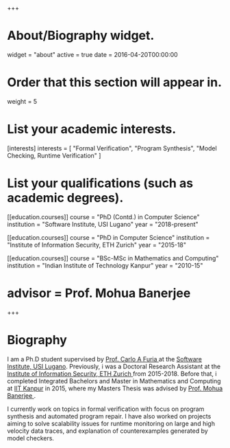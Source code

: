 +++
# About/Biography widget.
widget = "about"
active = true
date = 2016-04-20T00:00:00

# Order that this section will appear in.
weight = 5

# List your academic interests.
[interests]
  interests = [
    "Formal Verification",
    "Program Synthesis",
    "Model Checking, Runtime Verification"
      ]

# List your qualifications (such as academic degrees).
[[education.courses]]
 course = "PhD (Contd.) in Computer Science"
 institution = "Software Institute, USI Lugano"
 year = "2018-present"

[[education.courses]]
 course = "PhD in Computer Science"
 institution = "Institute of Information Security, ETH Zurich"
 year = "2015-18"

[[education.courses]]
  course = "BSc-MSc in Mathematics and Computing"
  institution = "Indian Institute of Technology Kanpur"
  year = "2010-15"
#  advisor = Prof. Mohua Banerjee

+++

# Biography

I am a Ph.D student supervised by <a href="http://bugcounting.net">  Prof. Carlo A Furia </a> at the <a href="http://si.usi.ch"> Software Institute, USI Lugano</a>. Previously, i was a Doctoral Research Assistant at the <a href="http://www.informationsecurity.ethz.ch/"> Institute of Information Security, ETH Zurich </a> from 2015-2018. Before that, i completed Integrated Bachelors and Master in Mathematics and Computing at <a href="http://iitk.ac.in"> IIT Kanpur</a> in 2015, where my Masters Thesis was advised by <a href="http://home.iitk.ac.in/~mohua/"> Prof. Mohua Banerjee </a>.</p>
<p> I currently work on topics in formal verification with focus on program synthesis and automated program repair.
I have also worked on projects aiming to solve scalability issues for runtime monitoring on large and high velocity data traces, and explanation of counterexamples generated by model checkers.</p>
